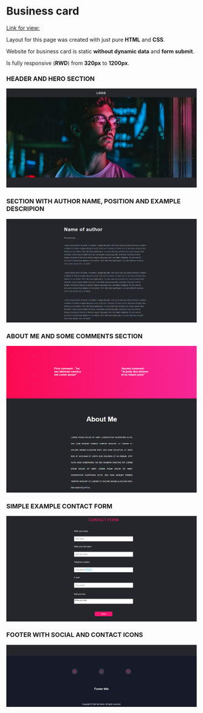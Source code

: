# Business card

[Link for view: ](https://michalkolanecki.github.io/business-card-2021/)

Layout for this page was created with just pure **HTML** and **CSS**.


Website for business card is static **without dynamic data** and **form submit**.


Is fully responsive (**RWD**) from **320px** to **1200px**.


### HEADER AND HERO SECTION

![cover](./img/header.png)

### SECTION WITH AUTHOR NAME, POSITION AND EXAMPLE DESCRIPION

![cover](./img/section1.png)

### ABOUT ME AND SOME COMMENTS SECTION

![cover](./img/section2.png)

### SIMPLE EXAMPLE CONTACT FORM

![cover](./img/form.png)

### FOOTER WITH SOCIAL AND CONTACT ICONS

![cover](./img/footer.png)